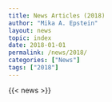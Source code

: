 ```yaml
---
title: News Articles (2018)
author: "Mika A. Epstein"
layout: news
topic: index
date: 2018-01-01
permalink: /news/2018/
categories: ["News"]
tags: ["2018"]
---
```


{{< news >}}